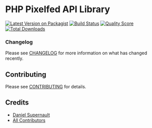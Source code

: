 # PHP Pixelfed API Library

[![Latest Version on Packagist](https://img.shields.io/packagist/v/pixelfed/pixelfed-api-php.svg?style=flat-square)](https://packagist.org/packages/pixelfed/:package_name)
[![Build Status](https://img.shields.io/travis/pixelfed/pixelfed-api-php/master.svg?style=flat-square)](https://travis-ci.org/pixelfed/:package_name)
[![Quality Score](https://img.shields.io/scrutinizer/g/pixelfed/pixelfed-api-php.svg?style=flat-square)](https://scrutinizer-ci.com/g/pixelfed/:package_name)
[![Total Downloads](https://img.shields.io/packagist/dt/pixelfed/pixelfed-api-php.svg?style=flat-square)](https://packagist.org/packages/pixelfed/:package_name)

### Changelog

Please see [CHANGELOG](CHANGELOG.md) for more information on what has changed recently.

## Contributing

Please see [CONTRIBUTING](CONTRIBUTING.md) for details.

## Credits

- [Daniel Supernault](https://github.com/pixelfed)
- [All Contributors](../../contributors)